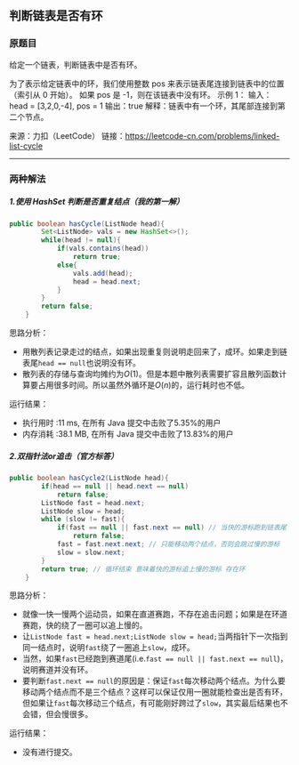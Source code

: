 ## 判断链表是否有环

### 原题目

给定一个链表，判断链表中是否有环。

为了表示给定链表中的环，我们使用整数 pos 来表示链表尾连接到链表中的位置（索引从 0 开始）。 如果 pos 是 -1，则在该链表中没有环。
示例 1：
输入：head = [3,2,0,-4], pos = 1
输出：true
解释：链表中有一个环，其尾部连接到第二个节点。

来源：力扣（LeetCode）
链接：https://leetcode-cn.com/problems/linked-list-cycle

---

### 两种解法

##### 1.使用 HashSet 判断是否重复结点（我的第一解）

```java
public boolean hasCycle(ListNode head){
        Set<ListNode> vals = new HashSet<>();
        while(head != null){
            if(vals.contains(head))
                return true;
            else{
                vals.add(head);
                head = head.next;
            }
        }
        return false;
    }
```

思路分析：

* 用散列表记录走过的结点，如果出现重复则说明走回来了，成环。如果走到链表尾`head == null`也说明没有环。
* 散列表的存储与查询均摊约为$O(1)$。但是本题中散列表需要扩容且散列函数计算要占用很多时间。所以虽然外循环是$O(n)$的，运行耗时也不低。

运行结果：
* 执行用时 :11 ms, 在所有 Java 提交中击败了5.35%的用户
* 内存消耗 :38.1 MB, 在所有 Java 提交中击败了13.83%的用户

##### 2.双指针法or追击（官方标答）

```java
public boolean hasCycle2(ListNode head){
        if(head == null || head.next == null)
            return false;
        ListNode fast = head.next;
        ListNode slow = head;
        while (slow != fast){
            if(fast == null || fast.next == null) // 当快的游标跑到链表尾 说明没有环
                return false;
            fast = fast.next.next; // 只能移动两个结点，否则会跳过慢的游标
            slow = slow.next;
        }
        return true; // 循环结束 意味着快的游标追上慢的游标 存在环
    }
```

思路分析：

* 就像一快一慢两个运动员，如果在直道赛跑，不存在追击问题；如果是在环道赛跑，快的绕了一圈可以追上慢的。
* 让`ListNode fast = head.next;ListNode slow = head;`当两指针下一次指到同一结点时，说明`fast`绕了一圈追上`slow`，成环。
* 当然，如果`fast`已经跑到赛道尾(i.e.`fast == null || fast.next == null`)，说明赛道并没有环。
* 要判断`fast.next == null`的原因是：保证`fast`每次移动两个结点。为什么要移动两个结点而不是三个结点？这样可以保证仅用一圈就能检查出是否有环，但如果让`fast`每次移动三个结点，有可能刚好跨过了`slow`，其实最后结果也不会错，但会慢很多。

运行结果：

* 没有进行提交。

